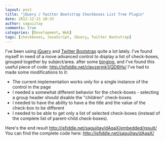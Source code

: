 ```yaml
---
layout: post
title: "jQuery / Twitter Bootstrap Checkboxes List Tree Plugin"
date: 2012-12-21 10:33
author: saguiitay
comments: true
categories: [Development, Web]
tags: [checkboxes, JavaScript, JQuery, Twitter Bootstrap]
---
```

I've been using [jQuery](http://jquery.com/) and [Twitter Bootstrap](http://twitter.github.com/bootstrap/) quite a lot lately. I've found myself in need of a move advanced control to display a list of check-boxes, grouped together by subject/area. after some [binging](http://bing.com), and I've found this useful piece of code: <http://jsfiddle.net/clayzermk1/QD8Hs/> I've had to made some modifications to it:

-   The current implementation works only for a single instance of the control in the page
-   I needed a somewhat different behavior for the check-boxes - selecting a group header should disable the "children" check-boxes
-   I needed to have the ability to have a the title and the value of the check-box to be different
-   I needed to be able to get only a list of selected check-boxes (instead of the complete list of parent-child check-boxes).

Here's the end result <http://jsfiddle.net/saguiitay/dAqaX/embedded/result/> You can find the complete code here: <http://jsfiddle.net/saguiitay/dAqaX/>


